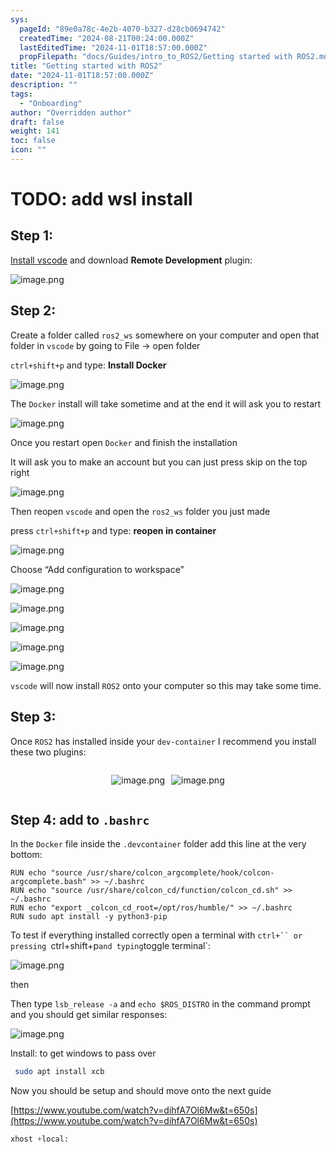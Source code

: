```yaml
---
sys:
  pageId: "89e0a78c-4e2b-4070-b327-d28cb0694742"
  createdTime: "2024-08-21T00:24:00.000Z"
  lastEditedTime: "2024-11-01T18:57:00.000Z"
  propFilepath: "docs/Guides/intro_to_ROS2/Getting started with ROS2.md"
title: "Getting started with ROS2"
date: "2024-11-01T18:57:00.000Z"
description: ""
tags:
  - "Onboarding"
author: "Overridden author"
draft: false
weight: 141
toc: false
icon: ""
---
```


# TODO: add wsl install

## Step 1:

[Install vscode](https://code.visualstudio.com/download) and download **Remote Development** plugin:

![image.png](https://prod-files-secure.s3.us-west-2.amazonaws.com/d518164a-d88e-44d1-a4ee-3adb3bd8bce0/efb52993-1881-4a40-b95e-6f020334f022/image.png?X-Amz-Algorithm=AWS4-HMAC-SHA256&X-Amz-Content-Sha256=UNSIGNED-PAYLOAD&X-Amz-Credential=ASIAZI2LB46676KUCLEM%2F20250427%2Fus-west-2%2Fs3%2Faws4_request&X-Amz-Date=20250427T041011Z&X-Amz-Expires=3600&X-Amz-Security-Token=IQoJb3JpZ2luX2VjELz%2F%2F%2F%2F%2F%2F%2F%2F%2F%2FwEaCXVzLXdlc3QtMiJHMEUCIG6F2MmufNXdWl17LR2ulcfxhy8R1hTRd2xgdCsbUw3rAiEAscgqXvR0uJJxPniNB4ll5YCJwhzhZh%2BpINjWIXiysFkq%2FwMIVRAAGgw2Mzc0MjMxODM4MDUiDMU4ioiTm0FsjjEgTircAxIoiJdASzYTwfyvWSjqfAxGSIQrp3ewGDNMiciVTax4kL6BtB5Wru6ghSdvuQmAD7vlktdIlF8NfWYflytr0ovDRe%2Bjxdx4G7vOraLXAf6lJfwvikxr50vf2CRumKKY6VmMIBn7GTegyOi9i5mz1Ry%2F1Q%2BHHwVJX8Xmx4JVvQgjLgL228UGq6Rc%2FoW%2Fnz9G45NBOFCoyTD1VGbLLU2%2BXaktZe1wFjb7QrQcbCSywBSrc9PZ%2FrR4FLJ0ulEiGsVq4BB260lPtp37Yv3NcC2PDq%2F%2FJC5SSKcsQVKmXp7HjtIXOkblpiqwcMTTc4hkfcAzdhjNOEMb4%2BsRiL1Y7TEKwv9sRWl6Gb8KTqYtK6Wtwd3qmeLYzPtohxZFQKAsnl%2FIBewXF5KRmopXnrfOZx2nRJh9nbYE5BlOWpUv9nnrvb%2F7hiKPam6j%2Bg2xqGQsKS%2FgBOkzKSpCZaMC%2FrI6QpvHDSUIb%2FdL%2FtXgZ0u%2BivNQW5h6Zv65DdUIhULYUzbJF5J1i0dXqZDecxevSMMv1N%2B4hBG6dQ049Hoe2vwLuzvRQmITycmokD8%2Bkup8%2FGwHUjfFeP6tDDTkGMjvdJ%2BmI%2BdWH0qCOhxBnA9DpDj%2BRBJfJi2vKLeaDG6NApLgHClmMMXTtsAGOqUB8Q89HbSC2H3xZTEPWPoJxTeU1qRnTyYMJpXEqwq6dArU6%2BvlE64PjDqCLovUJJ35f2XdNILoWGDYjMN1jjnnoy%2FNzOUK3juM%2F8J00QlRBewW4R6vU5Lno1pwPn6id%2BbR6BZmK0LXr%2FP5FwWkkTbu5O3Lg5cVqoJisjBQbjg9GAYuW%2BDkZUnv%2FeAuR3YqJcXA%2BIIfHpcTfeQuRlkV8wLmXXN4HEg0&X-Amz-Signature=5d4340af2f4e28283c9a373438b681667c9f841969534a375024b23abdba0f40&X-Amz-SignedHeaders=host&x-id=GetObject)

## Step 2:

Create a folder called `ros2_ws` somewhere on your computer and open that folder in `vscode` by going to File → open folder 

`ctrl+shift+p` and type: **Install Docker**

![image.png](https://prod-files-secure.s3.us-west-2.amazonaws.com/d518164a-d88e-44d1-a4ee-3adb3bd8bce0/2269dc0e-1cd5-47ff-bceb-c04ad9b2eab0/image.png?X-Amz-Algorithm=AWS4-HMAC-SHA256&X-Amz-Content-Sha256=UNSIGNED-PAYLOAD&X-Amz-Credential=ASIAZI2LB46676KUCLEM%2F20250427%2Fus-west-2%2Fs3%2Faws4_request&X-Amz-Date=20250427T041011Z&X-Amz-Expires=3600&X-Amz-Security-Token=IQoJb3JpZ2luX2VjELz%2F%2F%2F%2F%2F%2F%2F%2F%2F%2FwEaCXVzLXdlc3QtMiJHMEUCIG6F2MmufNXdWl17LR2ulcfxhy8R1hTRd2xgdCsbUw3rAiEAscgqXvR0uJJxPniNB4ll5YCJwhzhZh%2BpINjWIXiysFkq%2FwMIVRAAGgw2Mzc0MjMxODM4MDUiDMU4ioiTm0FsjjEgTircAxIoiJdASzYTwfyvWSjqfAxGSIQrp3ewGDNMiciVTax4kL6BtB5Wru6ghSdvuQmAD7vlktdIlF8NfWYflytr0ovDRe%2Bjxdx4G7vOraLXAf6lJfwvikxr50vf2CRumKKY6VmMIBn7GTegyOi9i5mz1Ry%2F1Q%2BHHwVJX8Xmx4JVvQgjLgL228UGq6Rc%2FoW%2Fnz9G45NBOFCoyTD1VGbLLU2%2BXaktZe1wFjb7QrQcbCSywBSrc9PZ%2FrR4FLJ0ulEiGsVq4BB260lPtp37Yv3NcC2PDq%2F%2FJC5SSKcsQVKmXp7HjtIXOkblpiqwcMTTc4hkfcAzdhjNOEMb4%2BsRiL1Y7TEKwv9sRWl6Gb8KTqYtK6Wtwd3qmeLYzPtohxZFQKAsnl%2FIBewXF5KRmopXnrfOZx2nRJh9nbYE5BlOWpUv9nnrvb%2F7hiKPam6j%2Bg2xqGQsKS%2FgBOkzKSpCZaMC%2FrI6QpvHDSUIb%2FdL%2FtXgZ0u%2BivNQW5h6Zv65DdUIhULYUzbJF5J1i0dXqZDecxevSMMv1N%2B4hBG6dQ049Hoe2vwLuzvRQmITycmokD8%2Bkup8%2FGwHUjfFeP6tDDTkGMjvdJ%2BmI%2BdWH0qCOhxBnA9DpDj%2BRBJfJi2vKLeaDG6NApLgHClmMMXTtsAGOqUB8Q89HbSC2H3xZTEPWPoJxTeU1qRnTyYMJpXEqwq6dArU6%2BvlE64PjDqCLovUJJ35f2XdNILoWGDYjMN1jjnnoy%2FNzOUK3juM%2F8J00QlRBewW4R6vU5Lno1pwPn6id%2BbR6BZmK0LXr%2FP5FwWkkTbu5O3Lg5cVqoJisjBQbjg9GAYuW%2BDkZUnv%2FeAuR3YqJcXA%2BIIfHpcTfeQuRlkV8wLmXXN4HEg0&X-Amz-Signature=58f77525e9ae2b3dc69966294484951415a1e468b14e7f12cb4fc1d31e184cf0&X-Amz-SignedHeaders=host&x-id=GetObject)

The `Docker` install will take sometime and at the end it will ask you to restart

![image.png](https://prod-files-secure.s3.us-west-2.amazonaws.com/d518164a-d88e-44d1-a4ee-3adb3bd8bce0/ed233f78-be33-4b1f-b89c-9c346c0e961e/image.png?X-Amz-Algorithm=AWS4-HMAC-SHA256&X-Amz-Content-Sha256=UNSIGNED-PAYLOAD&X-Amz-Credential=ASIAZI2LB46676KUCLEM%2F20250427%2Fus-west-2%2Fs3%2Faws4_request&X-Amz-Date=20250427T041011Z&X-Amz-Expires=3600&X-Amz-Security-Token=IQoJb3JpZ2luX2VjELz%2F%2F%2F%2F%2F%2F%2F%2F%2F%2FwEaCXVzLXdlc3QtMiJHMEUCIG6F2MmufNXdWl17LR2ulcfxhy8R1hTRd2xgdCsbUw3rAiEAscgqXvR0uJJxPniNB4ll5YCJwhzhZh%2BpINjWIXiysFkq%2FwMIVRAAGgw2Mzc0MjMxODM4MDUiDMU4ioiTm0FsjjEgTircAxIoiJdASzYTwfyvWSjqfAxGSIQrp3ewGDNMiciVTax4kL6BtB5Wru6ghSdvuQmAD7vlktdIlF8NfWYflytr0ovDRe%2Bjxdx4G7vOraLXAf6lJfwvikxr50vf2CRumKKY6VmMIBn7GTegyOi9i5mz1Ry%2F1Q%2BHHwVJX8Xmx4JVvQgjLgL228UGq6Rc%2FoW%2Fnz9G45NBOFCoyTD1VGbLLU2%2BXaktZe1wFjb7QrQcbCSywBSrc9PZ%2FrR4FLJ0ulEiGsVq4BB260lPtp37Yv3NcC2PDq%2F%2FJC5SSKcsQVKmXp7HjtIXOkblpiqwcMTTc4hkfcAzdhjNOEMb4%2BsRiL1Y7TEKwv9sRWl6Gb8KTqYtK6Wtwd3qmeLYzPtohxZFQKAsnl%2FIBewXF5KRmopXnrfOZx2nRJh9nbYE5BlOWpUv9nnrvb%2F7hiKPam6j%2Bg2xqGQsKS%2FgBOkzKSpCZaMC%2FrI6QpvHDSUIb%2FdL%2FtXgZ0u%2BivNQW5h6Zv65DdUIhULYUzbJF5J1i0dXqZDecxevSMMv1N%2B4hBG6dQ049Hoe2vwLuzvRQmITycmokD8%2Bkup8%2FGwHUjfFeP6tDDTkGMjvdJ%2BmI%2BdWH0qCOhxBnA9DpDj%2BRBJfJi2vKLeaDG6NApLgHClmMMXTtsAGOqUB8Q89HbSC2H3xZTEPWPoJxTeU1qRnTyYMJpXEqwq6dArU6%2BvlE64PjDqCLovUJJ35f2XdNILoWGDYjMN1jjnnoy%2FNzOUK3juM%2F8J00QlRBewW4R6vU5Lno1pwPn6id%2BbR6BZmK0LXr%2FP5FwWkkTbu5O3Lg5cVqoJisjBQbjg9GAYuW%2BDkZUnv%2FeAuR3YqJcXA%2BIIfHpcTfeQuRlkV8wLmXXN4HEg0&X-Amz-Signature=ec0bc61de00c56eb55488249fd517124da9e48ed3ba1d8559a5715250e7c6692&X-Amz-SignedHeaders=host&x-id=GetObject)

Once you restart open `Docker` and finish the installation

It will ask you to make an account but you can just press skip on the top right

![image.png](https://prod-files-secure.s3.us-west-2.amazonaws.com/d518164a-d88e-44d1-a4ee-3adb3bd8bce0/21010ad9-1659-4fd9-9f59-9932a09b2a3d/image.png?X-Amz-Algorithm=AWS4-HMAC-SHA256&X-Amz-Content-Sha256=UNSIGNED-PAYLOAD&X-Amz-Credential=ASIAZI2LB46676KUCLEM%2F20250427%2Fus-west-2%2Fs3%2Faws4_request&X-Amz-Date=20250427T041011Z&X-Amz-Expires=3600&X-Amz-Security-Token=IQoJb3JpZ2luX2VjELz%2F%2F%2F%2F%2F%2F%2F%2F%2F%2FwEaCXVzLXdlc3QtMiJHMEUCIG6F2MmufNXdWl17LR2ulcfxhy8R1hTRd2xgdCsbUw3rAiEAscgqXvR0uJJxPniNB4ll5YCJwhzhZh%2BpINjWIXiysFkq%2FwMIVRAAGgw2Mzc0MjMxODM4MDUiDMU4ioiTm0FsjjEgTircAxIoiJdASzYTwfyvWSjqfAxGSIQrp3ewGDNMiciVTax4kL6BtB5Wru6ghSdvuQmAD7vlktdIlF8NfWYflytr0ovDRe%2Bjxdx4G7vOraLXAf6lJfwvikxr50vf2CRumKKY6VmMIBn7GTegyOi9i5mz1Ry%2F1Q%2BHHwVJX8Xmx4JVvQgjLgL228UGq6Rc%2FoW%2Fnz9G45NBOFCoyTD1VGbLLU2%2BXaktZe1wFjb7QrQcbCSywBSrc9PZ%2FrR4FLJ0ulEiGsVq4BB260lPtp37Yv3NcC2PDq%2F%2FJC5SSKcsQVKmXp7HjtIXOkblpiqwcMTTc4hkfcAzdhjNOEMb4%2BsRiL1Y7TEKwv9sRWl6Gb8KTqYtK6Wtwd3qmeLYzPtohxZFQKAsnl%2FIBewXF5KRmopXnrfOZx2nRJh9nbYE5BlOWpUv9nnrvb%2F7hiKPam6j%2Bg2xqGQsKS%2FgBOkzKSpCZaMC%2FrI6QpvHDSUIb%2FdL%2FtXgZ0u%2BivNQW5h6Zv65DdUIhULYUzbJF5J1i0dXqZDecxevSMMv1N%2B4hBG6dQ049Hoe2vwLuzvRQmITycmokD8%2Bkup8%2FGwHUjfFeP6tDDTkGMjvdJ%2BmI%2BdWH0qCOhxBnA9DpDj%2BRBJfJi2vKLeaDG6NApLgHClmMMXTtsAGOqUB8Q89HbSC2H3xZTEPWPoJxTeU1qRnTyYMJpXEqwq6dArU6%2BvlE64PjDqCLovUJJ35f2XdNILoWGDYjMN1jjnnoy%2FNzOUK3juM%2F8J00QlRBewW4R6vU5Lno1pwPn6id%2BbR6BZmK0LXr%2FP5FwWkkTbu5O3Lg5cVqoJisjBQbjg9GAYuW%2BDkZUnv%2FeAuR3YqJcXA%2BIIfHpcTfeQuRlkV8wLmXXN4HEg0&X-Amz-Signature=eeeb5bd06aa8093b7a779b11d68d97952d08015e43eedafd6bd7fa2b51afad88&X-Amz-SignedHeaders=host&x-id=GetObject)

Then reopen `vscode` and open the `ros2_ws` folder you just made

press `ctrl+shift+p` and type: **reopen in container**

![image.png](https://prod-files-secure.s3.us-west-2.amazonaws.com/d518164a-d88e-44d1-a4ee-3adb3bd8bce0/4e93b8c2-41ad-488c-8095-c74205196118/image.png?X-Amz-Algorithm=AWS4-HMAC-SHA256&X-Amz-Content-Sha256=UNSIGNED-PAYLOAD&X-Amz-Credential=ASIAZI2LB46676KUCLEM%2F20250427%2Fus-west-2%2Fs3%2Faws4_request&X-Amz-Date=20250427T041011Z&X-Amz-Expires=3600&X-Amz-Security-Token=IQoJb3JpZ2luX2VjELz%2F%2F%2F%2F%2F%2F%2F%2F%2F%2FwEaCXVzLXdlc3QtMiJHMEUCIG6F2MmufNXdWl17LR2ulcfxhy8R1hTRd2xgdCsbUw3rAiEAscgqXvR0uJJxPniNB4ll5YCJwhzhZh%2BpINjWIXiysFkq%2FwMIVRAAGgw2Mzc0MjMxODM4MDUiDMU4ioiTm0FsjjEgTircAxIoiJdASzYTwfyvWSjqfAxGSIQrp3ewGDNMiciVTax4kL6BtB5Wru6ghSdvuQmAD7vlktdIlF8NfWYflytr0ovDRe%2Bjxdx4G7vOraLXAf6lJfwvikxr50vf2CRumKKY6VmMIBn7GTegyOi9i5mz1Ry%2F1Q%2BHHwVJX8Xmx4JVvQgjLgL228UGq6Rc%2FoW%2Fnz9G45NBOFCoyTD1VGbLLU2%2BXaktZe1wFjb7QrQcbCSywBSrc9PZ%2FrR4FLJ0ulEiGsVq4BB260lPtp37Yv3NcC2PDq%2F%2FJC5SSKcsQVKmXp7HjtIXOkblpiqwcMTTc4hkfcAzdhjNOEMb4%2BsRiL1Y7TEKwv9sRWl6Gb8KTqYtK6Wtwd3qmeLYzPtohxZFQKAsnl%2FIBewXF5KRmopXnrfOZx2nRJh9nbYE5BlOWpUv9nnrvb%2F7hiKPam6j%2Bg2xqGQsKS%2FgBOkzKSpCZaMC%2FrI6QpvHDSUIb%2FdL%2FtXgZ0u%2BivNQW5h6Zv65DdUIhULYUzbJF5J1i0dXqZDecxevSMMv1N%2B4hBG6dQ049Hoe2vwLuzvRQmITycmokD8%2Bkup8%2FGwHUjfFeP6tDDTkGMjvdJ%2BmI%2BdWH0qCOhxBnA9DpDj%2BRBJfJi2vKLeaDG6NApLgHClmMMXTtsAGOqUB8Q89HbSC2H3xZTEPWPoJxTeU1qRnTyYMJpXEqwq6dArU6%2BvlE64PjDqCLovUJJ35f2XdNILoWGDYjMN1jjnnoy%2FNzOUK3juM%2F8J00QlRBewW4R6vU5Lno1pwPn6id%2BbR6BZmK0LXr%2FP5FwWkkTbu5O3Lg5cVqoJisjBQbjg9GAYuW%2BDkZUnv%2FeAuR3YqJcXA%2BIIfHpcTfeQuRlkV8wLmXXN4HEg0&X-Amz-Signature=372fc17f8a3c604e43c7392d252547a727a67c1996cac42276f91d9883c36459&X-Amz-SignedHeaders=host&x-id=GetObject)

Choose “Add configuration to workspace”

![image.png](https://prod-files-secure.s3.us-west-2.amazonaws.com/d518164a-d88e-44d1-a4ee-3adb3bd8bce0/9560b282-5060-4989-ba37-97e7b2c22476/image.png?X-Amz-Algorithm=AWS4-HMAC-SHA256&X-Amz-Content-Sha256=UNSIGNED-PAYLOAD&X-Amz-Credential=ASIAZI2LB46676KUCLEM%2F20250427%2Fus-west-2%2Fs3%2Faws4_request&X-Amz-Date=20250427T041011Z&X-Amz-Expires=3600&X-Amz-Security-Token=IQoJb3JpZ2luX2VjELz%2F%2F%2F%2F%2F%2F%2F%2F%2F%2FwEaCXVzLXdlc3QtMiJHMEUCIG6F2MmufNXdWl17LR2ulcfxhy8R1hTRd2xgdCsbUw3rAiEAscgqXvR0uJJxPniNB4ll5YCJwhzhZh%2BpINjWIXiysFkq%2FwMIVRAAGgw2Mzc0MjMxODM4MDUiDMU4ioiTm0FsjjEgTircAxIoiJdASzYTwfyvWSjqfAxGSIQrp3ewGDNMiciVTax4kL6BtB5Wru6ghSdvuQmAD7vlktdIlF8NfWYflytr0ovDRe%2Bjxdx4G7vOraLXAf6lJfwvikxr50vf2CRumKKY6VmMIBn7GTegyOi9i5mz1Ry%2F1Q%2BHHwVJX8Xmx4JVvQgjLgL228UGq6Rc%2FoW%2Fnz9G45NBOFCoyTD1VGbLLU2%2BXaktZe1wFjb7QrQcbCSywBSrc9PZ%2FrR4FLJ0ulEiGsVq4BB260lPtp37Yv3NcC2PDq%2F%2FJC5SSKcsQVKmXp7HjtIXOkblpiqwcMTTc4hkfcAzdhjNOEMb4%2BsRiL1Y7TEKwv9sRWl6Gb8KTqYtK6Wtwd3qmeLYzPtohxZFQKAsnl%2FIBewXF5KRmopXnrfOZx2nRJh9nbYE5BlOWpUv9nnrvb%2F7hiKPam6j%2Bg2xqGQsKS%2FgBOkzKSpCZaMC%2FrI6QpvHDSUIb%2FdL%2FtXgZ0u%2BivNQW5h6Zv65DdUIhULYUzbJF5J1i0dXqZDecxevSMMv1N%2B4hBG6dQ049Hoe2vwLuzvRQmITycmokD8%2Bkup8%2FGwHUjfFeP6tDDTkGMjvdJ%2BmI%2BdWH0qCOhxBnA9DpDj%2BRBJfJi2vKLeaDG6NApLgHClmMMXTtsAGOqUB8Q89HbSC2H3xZTEPWPoJxTeU1qRnTyYMJpXEqwq6dArU6%2BvlE64PjDqCLovUJJ35f2XdNILoWGDYjMN1jjnnoy%2FNzOUK3juM%2F8J00QlRBewW4R6vU5Lno1pwPn6id%2BbR6BZmK0LXr%2FP5FwWkkTbu5O3Lg5cVqoJisjBQbjg9GAYuW%2BDkZUnv%2FeAuR3YqJcXA%2BIIfHpcTfeQuRlkV8wLmXXN4HEg0&X-Amz-Signature=7d2db4c33d42996aa0f17be7bedcaff9a0161b839b0b365afedf299c272deb72&X-Amz-SignedHeaders=host&x-id=GetObject)

![image.png](https://prod-files-secure.s3.us-west-2.amazonaws.com/d518164a-d88e-44d1-a4ee-3adb3bd8bce0/2ee63f81-886b-48e8-a553-dc6e5eac99e4/image.png?X-Amz-Algorithm=AWS4-HMAC-SHA256&X-Amz-Content-Sha256=UNSIGNED-PAYLOAD&X-Amz-Credential=ASIAZI2LB46676KUCLEM%2F20250427%2Fus-west-2%2Fs3%2Faws4_request&X-Amz-Date=20250427T041011Z&X-Amz-Expires=3600&X-Amz-Security-Token=IQoJb3JpZ2luX2VjELz%2F%2F%2F%2F%2F%2F%2F%2F%2F%2FwEaCXVzLXdlc3QtMiJHMEUCIG6F2MmufNXdWl17LR2ulcfxhy8R1hTRd2xgdCsbUw3rAiEAscgqXvR0uJJxPniNB4ll5YCJwhzhZh%2BpINjWIXiysFkq%2FwMIVRAAGgw2Mzc0MjMxODM4MDUiDMU4ioiTm0FsjjEgTircAxIoiJdASzYTwfyvWSjqfAxGSIQrp3ewGDNMiciVTax4kL6BtB5Wru6ghSdvuQmAD7vlktdIlF8NfWYflytr0ovDRe%2Bjxdx4G7vOraLXAf6lJfwvikxr50vf2CRumKKY6VmMIBn7GTegyOi9i5mz1Ry%2F1Q%2BHHwVJX8Xmx4JVvQgjLgL228UGq6Rc%2FoW%2Fnz9G45NBOFCoyTD1VGbLLU2%2BXaktZe1wFjb7QrQcbCSywBSrc9PZ%2FrR4FLJ0ulEiGsVq4BB260lPtp37Yv3NcC2PDq%2F%2FJC5SSKcsQVKmXp7HjtIXOkblpiqwcMTTc4hkfcAzdhjNOEMb4%2BsRiL1Y7TEKwv9sRWl6Gb8KTqYtK6Wtwd3qmeLYzPtohxZFQKAsnl%2FIBewXF5KRmopXnrfOZx2nRJh9nbYE5BlOWpUv9nnrvb%2F7hiKPam6j%2Bg2xqGQsKS%2FgBOkzKSpCZaMC%2FrI6QpvHDSUIb%2FdL%2FtXgZ0u%2BivNQW5h6Zv65DdUIhULYUzbJF5J1i0dXqZDecxevSMMv1N%2B4hBG6dQ049Hoe2vwLuzvRQmITycmokD8%2Bkup8%2FGwHUjfFeP6tDDTkGMjvdJ%2BmI%2BdWH0qCOhxBnA9DpDj%2BRBJfJi2vKLeaDG6NApLgHClmMMXTtsAGOqUB8Q89HbSC2H3xZTEPWPoJxTeU1qRnTyYMJpXEqwq6dArU6%2BvlE64PjDqCLovUJJ35f2XdNILoWGDYjMN1jjnnoy%2FNzOUK3juM%2F8J00QlRBewW4R6vU5Lno1pwPn6id%2BbR6BZmK0LXr%2FP5FwWkkTbu5O3Lg5cVqoJisjBQbjg9GAYuW%2BDkZUnv%2FeAuR3YqJcXA%2BIIfHpcTfeQuRlkV8wLmXXN4HEg0&X-Amz-Signature=3d1b2c0477e6df85b293cb2cef50e7e74ad1cec9021268c6c302d01eca3dcce2&X-Amz-SignedHeaders=host&x-id=GetObject)

![image.png](https://prod-files-secure.s3.us-west-2.amazonaws.com/d518164a-d88e-44d1-a4ee-3adb3bd8bce0/ae1580b2-b048-407e-aed9-b584224a7a04/image.png?X-Amz-Algorithm=AWS4-HMAC-SHA256&X-Amz-Content-Sha256=UNSIGNED-PAYLOAD&X-Amz-Credential=ASIAZI2LB46676KUCLEM%2F20250427%2Fus-west-2%2Fs3%2Faws4_request&X-Amz-Date=20250427T041011Z&X-Amz-Expires=3600&X-Amz-Security-Token=IQoJb3JpZ2luX2VjELz%2F%2F%2F%2F%2F%2F%2F%2F%2F%2FwEaCXVzLXdlc3QtMiJHMEUCIG6F2MmufNXdWl17LR2ulcfxhy8R1hTRd2xgdCsbUw3rAiEAscgqXvR0uJJxPniNB4ll5YCJwhzhZh%2BpINjWIXiysFkq%2FwMIVRAAGgw2Mzc0MjMxODM4MDUiDMU4ioiTm0FsjjEgTircAxIoiJdASzYTwfyvWSjqfAxGSIQrp3ewGDNMiciVTax4kL6BtB5Wru6ghSdvuQmAD7vlktdIlF8NfWYflytr0ovDRe%2Bjxdx4G7vOraLXAf6lJfwvikxr50vf2CRumKKY6VmMIBn7GTegyOi9i5mz1Ry%2F1Q%2BHHwVJX8Xmx4JVvQgjLgL228UGq6Rc%2FoW%2Fnz9G45NBOFCoyTD1VGbLLU2%2BXaktZe1wFjb7QrQcbCSywBSrc9PZ%2FrR4FLJ0ulEiGsVq4BB260lPtp37Yv3NcC2PDq%2F%2FJC5SSKcsQVKmXp7HjtIXOkblpiqwcMTTc4hkfcAzdhjNOEMb4%2BsRiL1Y7TEKwv9sRWl6Gb8KTqYtK6Wtwd3qmeLYzPtohxZFQKAsnl%2FIBewXF5KRmopXnrfOZx2nRJh9nbYE5BlOWpUv9nnrvb%2F7hiKPam6j%2Bg2xqGQsKS%2FgBOkzKSpCZaMC%2FrI6QpvHDSUIb%2FdL%2FtXgZ0u%2BivNQW5h6Zv65DdUIhULYUzbJF5J1i0dXqZDecxevSMMv1N%2B4hBG6dQ049Hoe2vwLuzvRQmITycmokD8%2Bkup8%2FGwHUjfFeP6tDDTkGMjvdJ%2BmI%2BdWH0qCOhxBnA9DpDj%2BRBJfJi2vKLeaDG6NApLgHClmMMXTtsAGOqUB8Q89HbSC2H3xZTEPWPoJxTeU1qRnTyYMJpXEqwq6dArU6%2BvlE64PjDqCLovUJJ35f2XdNILoWGDYjMN1jjnnoy%2FNzOUK3juM%2F8J00QlRBewW4R6vU5Lno1pwPn6id%2BbR6BZmK0LXr%2FP5FwWkkTbu5O3Lg5cVqoJisjBQbjg9GAYuW%2BDkZUnv%2FeAuR3YqJcXA%2BIIfHpcTfeQuRlkV8wLmXXN4HEg0&X-Amz-Signature=cd4fa1e9673ba609ea2fb076bdd014037ad7b9fadb2dad4a925a04315abf7de2&X-Amz-SignedHeaders=host&x-id=GetObject)

![image.png](https://prod-files-secure.s3.us-west-2.amazonaws.com/d518164a-d88e-44d1-a4ee-3adb3bd8bce0/53255b28-f75e-430f-b9e3-c0ac8577e42b/image.png?X-Amz-Algorithm=AWS4-HMAC-SHA256&X-Amz-Content-Sha256=UNSIGNED-PAYLOAD&X-Amz-Credential=ASIAZI2LB46676KUCLEM%2F20250427%2Fus-west-2%2Fs3%2Faws4_request&X-Amz-Date=20250427T041011Z&X-Amz-Expires=3600&X-Amz-Security-Token=IQoJb3JpZ2luX2VjELz%2F%2F%2F%2F%2F%2F%2F%2F%2F%2FwEaCXVzLXdlc3QtMiJHMEUCIG6F2MmufNXdWl17LR2ulcfxhy8R1hTRd2xgdCsbUw3rAiEAscgqXvR0uJJxPniNB4ll5YCJwhzhZh%2BpINjWIXiysFkq%2FwMIVRAAGgw2Mzc0MjMxODM4MDUiDMU4ioiTm0FsjjEgTircAxIoiJdASzYTwfyvWSjqfAxGSIQrp3ewGDNMiciVTax4kL6BtB5Wru6ghSdvuQmAD7vlktdIlF8NfWYflytr0ovDRe%2Bjxdx4G7vOraLXAf6lJfwvikxr50vf2CRumKKY6VmMIBn7GTegyOi9i5mz1Ry%2F1Q%2BHHwVJX8Xmx4JVvQgjLgL228UGq6Rc%2FoW%2Fnz9G45NBOFCoyTD1VGbLLU2%2BXaktZe1wFjb7QrQcbCSywBSrc9PZ%2FrR4FLJ0ulEiGsVq4BB260lPtp37Yv3NcC2PDq%2F%2FJC5SSKcsQVKmXp7HjtIXOkblpiqwcMTTc4hkfcAzdhjNOEMb4%2BsRiL1Y7TEKwv9sRWl6Gb8KTqYtK6Wtwd3qmeLYzPtohxZFQKAsnl%2FIBewXF5KRmopXnrfOZx2nRJh9nbYE5BlOWpUv9nnrvb%2F7hiKPam6j%2Bg2xqGQsKS%2FgBOkzKSpCZaMC%2FrI6QpvHDSUIb%2FdL%2FtXgZ0u%2BivNQW5h6Zv65DdUIhULYUzbJF5J1i0dXqZDecxevSMMv1N%2B4hBG6dQ049Hoe2vwLuzvRQmITycmokD8%2Bkup8%2FGwHUjfFeP6tDDTkGMjvdJ%2BmI%2BdWH0qCOhxBnA9DpDj%2BRBJfJi2vKLeaDG6NApLgHClmMMXTtsAGOqUB8Q89HbSC2H3xZTEPWPoJxTeU1qRnTyYMJpXEqwq6dArU6%2BvlE64PjDqCLovUJJ35f2XdNILoWGDYjMN1jjnnoy%2FNzOUK3juM%2F8J00QlRBewW4R6vU5Lno1pwPn6id%2BbR6BZmK0LXr%2FP5FwWkkTbu5O3Lg5cVqoJisjBQbjg9GAYuW%2BDkZUnv%2FeAuR3YqJcXA%2BIIfHpcTfeQuRlkV8wLmXXN4HEg0&X-Amz-Signature=ee21b3a8fd78d70e95ca7e0308b26f923d9cdd28cea21af796562998d2a8bd5d&X-Amz-SignedHeaders=host&x-id=GetObject)

![image.png](https://prod-files-secure.s3.us-west-2.amazonaws.com/d518164a-d88e-44d1-a4ee-3adb3bd8bce0/7c562767-5af9-4ffb-97d1-327bcdf4ee00/image.png?X-Amz-Algorithm=AWS4-HMAC-SHA256&X-Amz-Content-Sha256=UNSIGNED-PAYLOAD&X-Amz-Credential=ASIAZI2LB46676KUCLEM%2F20250427%2Fus-west-2%2Fs3%2Faws4_request&X-Amz-Date=20250427T041011Z&X-Amz-Expires=3600&X-Amz-Security-Token=IQoJb3JpZ2luX2VjELz%2F%2F%2F%2F%2F%2F%2F%2F%2F%2FwEaCXVzLXdlc3QtMiJHMEUCIG6F2MmufNXdWl17LR2ulcfxhy8R1hTRd2xgdCsbUw3rAiEAscgqXvR0uJJxPniNB4ll5YCJwhzhZh%2BpINjWIXiysFkq%2FwMIVRAAGgw2Mzc0MjMxODM4MDUiDMU4ioiTm0FsjjEgTircAxIoiJdASzYTwfyvWSjqfAxGSIQrp3ewGDNMiciVTax4kL6BtB5Wru6ghSdvuQmAD7vlktdIlF8NfWYflytr0ovDRe%2Bjxdx4G7vOraLXAf6lJfwvikxr50vf2CRumKKY6VmMIBn7GTegyOi9i5mz1Ry%2F1Q%2BHHwVJX8Xmx4JVvQgjLgL228UGq6Rc%2FoW%2Fnz9G45NBOFCoyTD1VGbLLU2%2BXaktZe1wFjb7QrQcbCSywBSrc9PZ%2FrR4FLJ0ulEiGsVq4BB260lPtp37Yv3NcC2PDq%2F%2FJC5SSKcsQVKmXp7HjtIXOkblpiqwcMTTc4hkfcAzdhjNOEMb4%2BsRiL1Y7TEKwv9sRWl6Gb8KTqYtK6Wtwd3qmeLYzPtohxZFQKAsnl%2FIBewXF5KRmopXnrfOZx2nRJh9nbYE5BlOWpUv9nnrvb%2F7hiKPam6j%2Bg2xqGQsKS%2FgBOkzKSpCZaMC%2FrI6QpvHDSUIb%2FdL%2FtXgZ0u%2BivNQW5h6Zv65DdUIhULYUzbJF5J1i0dXqZDecxevSMMv1N%2B4hBG6dQ049Hoe2vwLuzvRQmITycmokD8%2Bkup8%2FGwHUjfFeP6tDDTkGMjvdJ%2BmI%2BdWH0qCOhxBnA9DpDj%2BRBJfJi2vKLeaDG6NApLgHClmMMXTtsAGOqUB8Q89HbSC2H3xZTEPWPoJxTeU1qRnTyYMJpXEqwq6dArU6%2BvlE64PjDqCLovUJJ35f2XdNILoWGDYjMN1jjnnoy%2FNzOUK3juM%2F8J00QlRBewW4R6vU5Lno1pwPn6id%2BbR6BZmK0LXr%2FP5FwWkkTbu5O3Lg5cVqoJisjBQbjg9GAYuW%2BDkZUnv%2FeAuR3YqJcXA%2BIIfHpcTfeQuRlkV8wLmXXN4HEg0&X-Amz-Signature=df304ace1f643c8945f23939feda1011cf87a8faf5ef097453c71ce4cd222ad2&X-Amz-SignedHeaders=host&x-id=GetObject)

`vscode` will now install `ROS2` onto your computer so this may take some time.

## Step 3:

Once `ROS2` has installed inside your `dev-container` I recommend you install these two plugins:

<div style="display: flex;flex-direction: row; column-gap:10px; max-width: 630px;justify-content: center;">
<div>

![image.png](https://prod-files-secure.s3.us-west-2.amazonaws.com/d518164a-d88e-44d1-a4ee-3adb3bd8bce0/3fc3d550-5a54-4ba1-ba6b-faa01cdb7369/image.png?X-Amz-Algorithm=AWS4-HMAC-SHA256&X-Amz-Content-Sha256=UNSIGNED-PAYLOAD&X-Amz-Credential=ASIAZI2LB466U5ULIDAL%2F20250427%2Fus-west-2%2Fs3%2Faws4_request&X-Amz-Date=20250427T041013Z&X-Amz-Expires=3600&X-Amz-Security-Token=IQoJb3JpZ2luX2VjELz%2F%2F%2F%2F%2F%2F%2F%2F%2F%2FwEaCXVzLXdlc3QtMiJIMEYCIQC8Y3x5CNHuajHsQ6jZtp5Foy4mALX1cJDuOQxLWp9ngAIhAMA43ZTjJn6EmYaM5yO0%2B8iKb3IC4r%2F5CJ3pj1GPttXHKv8DCFUQABoMNjM3NDIzMTgzODA1IgzGfMcpQxRFDsOazSwq3ANKmAddlgaGb78WGi99ExiRzjSWh7ETh3sYvc82z8UDNPSmAy10poR4l4urqnZs6WIqYN6B2QtqO5ShMbff00RXUF9Y6NvUMNfz6S07Bj5lFHCN2uVpKQiJ2tb1I2N2Kkx0v6oTWi0qdr1nTBgrJmHV2%2FyeeD0rsv19RHC5y96lWlcGmMzi3c%2F1lLxSiRJxxY1XaZi07BTak7P0lPyCOXD8ZswEkaNozXNfbUYc5IpxuGr5yIf2%2FFoVpdAib3YtdbyhW8lQ0dFXOHIq9FDAj3hEt%2Bix60hBiTbl77Y%2BUJxrMQ3O2OKC9w57Cg8B%2FXqTafgi7EbfhaqGH%2F00YrFM3InVzftIqfHz5YUq9OhHad6KafjFjLef%2F9uI5n0B9SPaUPBPq5qIhBvhUwr6dZpNEwO8Me4di3GNc2sfNk82ATn4QyFIxxY8WcO4hudsOpBINy6ItpmW6SQO490UuA0n3h1fo7T%2B4dyNg9qwqNqyQNisY5FskTvDvdehrqhw9clSEg8hK6WC36XGYLn4X1rbg74sqVDXUD4aAJFUF4A%2FyUva4O31TFmmiORpSPlTqO3qjSzizz9t%2BP4vlku3HG3ugVfv7R7RNttcUXrXJI7ptInunczLGNLGdRQ9yulItTCv07bABjqkAaMmSLIhYL9gR9sOHxT79hGaSv9Er3YUEnzH7o2%2FNzAPVW5oN5QXq374K7cZ27hu0LpVldfoXW4KuazjRDZ0hGSk8UyJgzIsyZusraz4ywAl30bmDzIb%2BSXl6NuErIWL4V2li4FVMMAV3ZmlInobtu5Q8%2Fqrt8M9TtvIcOLodwZuqvRd0EB3EEfSG9pIuyVlNU%2FRFLLjH4ysxs069CnJK4%2BDlyuU&X-Amz-Signature=3df9d5176f3d8d5401f057fb583be652927d51632ddd3292e22701f40c3771b9&X-Amz-SignedHeaders=host&x-id=GetObject)

</div>
<div>

![image.png](https://prod-files-secure.s3.us-west-2.amazonaws.com/d518164a-d88e-44d1-a4ee-3adb3bd8bce0/d994cc66-13c2-4093-a5a3-f84cf4601a82/image.png?X-Amz-Algorithm=AWS4-HMAC-SHA256&X-Amz-Content-Sha256=UNSIGNED-PAYLOAD&X-Amz-Credential=ASIAZI2LB466334SWBZX%2F20250427%2Fus-west-2%2Fs3%2Faws4_request&X-Amz-Date=20250427T041014Z&X-Amz-Expires=3600&X-Amz-Security-Token=IQoJb3JpZ2luX2VjELz%2F%2F%2F%2F%2F%2F%2F%2F%2F%2FwEaCXVzLXdlc3QtMiJHMEUCIDL%2BU27rTxSkjrkeHFskkd6BKdNsLGKy9BlzuSz59fvmAiEAyAJJu2nSZJmtZ96aOo7ayO1xkMkYI4Dc9DWbCbXDkU8q%2FwMIVRAAGgw2Mzc0MjMxODM4MDUiDNjBcjhEycL4vkk%2FHSrcA%2FX6htz5yI5IYIaL14QDBAKM9Hn1XvSL2YSEHgdPV8%2BL512mSSlgyQcjE1OqbSqCEPUwUHjzxJTzGmwaDqb%2B79ofxqcIY7y8vXC4FXFuOVrHC1vM7d%2BiRfk0YnGP8%2FJiYD6%2BDYuLQFj8HldjhLk6xST6n7nDwYa5F7BvjkdhvzQApMbl%2FffEdmrdszBTESH1CGkQV%2F854M6vZQze%2B2%2Fj5sD2sdXzYASJxbSSgP83Gnwoi5nDCEGTCoRXCYtTTmDQJyWSPm4N0o8CNO90%2Fq1ZwthzZkYlUqBX7bsjnhYpWulFbBnNs6tk27ZVYJjfbpVL29Jw0mwVBvbyjK5XNUJsWwvA8NRhIU84Iu9UkUxyigfEXwxuDHvfpm7NGp6jbATEexuB0monFKzxWW3HzlYiszZ1ckR%2B%2FzhJMnctgn2Pld6hjqFXaZv5UyKbu3gGDDLeXdjzzwKc3U2L50Pl8SM%2BovjazReYKorLtpCQ2NzMR6wTHj2YzisuQogd1%2FCCm2mA9s3wvmsLSPyKrf9rM78zHD%2Fi6X6YbGdjGTdyL0u%2BVyZn%2FVse2UA5V2YVcQ7j%2BbC3QhQQFkHoBbV09hqqYN0DqhZCBmabv5Z2LSk9LZgDWQAk%2BFZB65y55okuMxi9MLPTtsAGOqUByvZk%2FAb4G%2FHMnw8Ylhj2FH9HO8llwgBEFmiYLsd%2BRlHN2qE2zt0d2jx1TPL6j48zBvy6zH3gSLXH%2FBLpHpZwW2bt95Ccj%2FnHNMfjSIvZsSQhaiEs7GhK9VHaue23fIrSrEBjIg07k4OTkVWB6WeFgAs5W4pUsOujKVQixDGnU8L9t%2Fm8k5lD3E6N7qsJ5GDH7w%2FwyfAEO53Lwur%2BfypIj1hZCGyj&X-Amz-Signature=5aec1bbc3d454f91d72be112338f655d20db3a90bcc68a958ee186728922b1cc&X-Amz-SignedHeaders=host&x-id=GetObject)

</div>
</div>

## Step 4: add to `.bashrc`

In the `Docker` file inside the `.devcontainer` folder add this line at the very bottom: 

```docker
RUN echo "source /usr/share/colcon_argcomplete/hook/colcon-argcomplete.bash" >> ~/.bashrc
RUN echo "source /usr/share/colcon_cd/function/colcon_cd.sh" >> ~/.bashrc
RUN echo "export _colcon_cd_root=/opt/ros/humble/" >> ~/.bashrc
RUN sudo apt install -y python3-pip 
```

To test if everything installed correctly open a terminal with `ctrl+`` or pressing `ctrl+shift+p` and typing `toggle terminal`:

![image.png](https://prod-files-secure.s3.us-west-2.amazonaws.com/d518164a-d88e-44d1-a4ee-3adb3bd8bce0/6a4943d8-b04e-4c02-9a58-775f3384d1a5/image.png?X-Amz-Algorithm=AWS4-HMAC-SHA256&X-Amz-Content-Sha256=UNSIGNED-PAYLOAD&X-Amz-Credential=ASIAZI2LB46676KUCLEM%2F20250427%2Fus-west-2%2Fs3%2Faws4_request&X-Amz-Date=20250427T041011Z&X-Amz-Expires=3600&X-Amz-Security-Token=IQoJb3JpZ2luX2VjELz%2F%2F%2F%2F%2F%2F%2F%2F%2F%2FwEaCXVzLXdlc3QtMiJHMEUCIG6F2MmufNXdWl17LR2ulcfxhy8R1hTRd2xgdCsbUw3rAiEAscgqXvR0uJJxPniNB4ll5YCJwhzhZh%2BpINjWIXiysFkq%2FwMIVRAAGgw2Mzc0MjMxODM4MDUiDMU4ioiTm0FsjjEgTircAxIoiJdASzYTwfyvWSjqfAxGSIQrp3ewGDNMiciVTax4kL6BtB5Wru6ghSdvuQmAD7vlktdIlF8NfWYflytr0ovDRe%2Bjxdx4G7vOraLXAf6lJfwvikxr50vf2CRumKKY6VmMIBn7GTegyOi9i5mz1Ry%2F1Q%2BHHwVJX8Xmx4JVvQgjLgL228UGq6Rc%2FoW%2Fnz9G45NBOFCoyTD1VGbLLU2%2BXaktZe1wFjb7QrQcbCSywBSrc9PZ%2FrR4FLJ0ulEiGsVq4BB260lPtp37Yv3NcC2PDq%2F%2FJC5SSKcsQVKmXp7HjtIXOkblpiqwcMTTc4hkfcAzdhjNOEMb4%2BsRiL1Y7TEKwv9sRWl6Gb8KTqYtK6Wtwd3qmeLYzPtohxZFQKAsnl%2FIBewXF5KRmopXnrfOZx2nRJh9nbYE5BlOWpUv9nnrvb%2F7hiKPam6j%2Bg2xqGQsKS%2FgBOkzKSpCZaMC%2FrI6QpvHDSUIb%2FdL%2FtXgZ0u%2BivNQW5h6Zv65DdUIhULYUzbJF5J1i0dXqZDecxevSMMv1N%2B4hBG6dQ049Hoe2vwLuzvRQmITycmokD8%2Bkup8%2FGwHUjfFeP6tDDTkGMjvdJ%2BmI%2BdWH0qCOhxBnA9DpDj%2BRBJfJi2vKLeaDG6NApLgHClmMMXTtsAGOqUB8Q89HbSC2H3xZTEPWPoJxTeU1qRnTyYMJpXEqwq6dArU6%2BvlE64PjDqCLovUJJ35f2XdNILoWGDYjMN1jjnnoy%2FNzOUK3juM%2F8J00QlRBewW4R6vU5Lno1pwPn6id%2BbR6BZmK0LXr%2FP5FwWkkTbu5O3Lg5cVqoJisjBQbjg9GAYuW%2BDkZUnv%2FeAuR3YqJcXA%2BIIfHpcTfeQuRlkV8wLmXXN4HEg0&X-Amz-Signature=89ebc36e7981cb36a99d3675043f6d22e226bb9fab692cd0239fd19a6c42bee3&X-Amz-SignedHeaders=host&x-id=GetObject)

then 

Then type `lsb_release -a` and `echo $ROS_DISTRO` in the command prompt and you should get similar responses:

![image.png](https://prod-files-secure.s3.us-west-2.amazonaws.com/d518164a-d88e-44d1-a4ee-3adb3bd8bce0/3e635dec-a805-4e85-8b9e-d000e5b71a4e/image.png?X-Amz-Algorithm=AWS4-HMAC-SHA256&X-Amz-Content-Sha256=UNSIGNED-PAYLOAD&X-Amz-Credential=ASIAZI2LB46676KUCLEM%2F20250427%2Fus-west-2%2Fs3%2Faws4_request&X-Amz-Date=20250427T041011Z&X-Amz-Expires=3600&X-Amz-Security-Token=IQoJb3JpZ2luX2VjELz%2F%2F%2F%2F%2F%2F%2F%2F%2F%2FwEaCXVzLXdlc3QtMiJHMEUCIG6F2MmufNXdWl17LR2ulcfxhy8R1hTRd2xgdCsbUw3rAiEAscgqXvR0uJJxPniNB4ll5YCJwhzhZh%2BpINjWIXiysFkq%2FwMIVRAAGgw2Mzc0MjMxODM4MDUiDMU4ioiTm0FsjjEgTircAxIoiJdASzYTwfyvWSjqfAxGSIQrp3ewGDNMiciVTax4kL6BtB5Wru6ghSdvuQmAD7vlktdIlF8NfWYflytr0ovDRe%2Bjxdx4G7vOraLXAf6lJfwvikxr50vf2CRumKKY6VmMIBn7GTegyOi9i5mz1Ry%2F1Q%2BHHwVJX8Xmx4JVvQgjLgL228UGq6Rc%2FoW%2Fnz9G45NBOFCoyTD1VGbLLU2%2BXaktZe1wFjb7QrQcbCSywBSrc9PZ%2FrR4FLJ0ulEiGsVq4BB260lPtp37Yv3NcC2PDq%2F%2FJC5SSKcsQVKmXp7HjtIXOkblpiqwcMTTc4hkfcAzdhjNOEMb4%2BsRiL1Y7TEKwv9sRWl6Gb8KTqYtK6Wtwd3qmeLYzPtohxZFQKAsnl%2FIBewXF5KRmopXnrfOZx2nRJh9nbYE5BlOWpUv9nnrvb%2F7hiKPam6j%2Bg2xqGQsKS%2FgBOkzKSpCZaMC%2FrI6QpvHDSUIb%2FdL%2FtXgZ0u%2BivNQW5h6Zv65DdUIhULYUzbJF5J1i0dXqZDecxevSMMv1N%2B4hBG6dQ049Hoe2vwLuzvRQmITycmokD8%2Bkup8%2FGwHUjfFeP6tDDTkGMjvdJ%2BmI%2BdWH0qCOhxBnA9DpDj%2BRBJfJi2vKLeaDG6NApLgHClmMMXTtsAGOqUB8Q89HbSC2H3xZTEPWPoJxTeU1qRnTyYMJpXEqwq6dArU6%2BvlE64PjDqCLovUJJ35f2XdNILoWGDYjMN1jjnnoy%2FNzOUK3juM%2F8J00QlRBewW4R6vU5Lno1pwPn6id%2BbR6BZmK0LXr%2FP5FwWkkTbu5O3Lg5cVqoJisjBQbjg9GAYuW%2BDkZUnv%2FeAuR3YqJcXA%2BIIfHpcTfeQuRlkV8wLmXXN4HEg0&X-Amz-Signature=e01c0ba2ca8c345c57828b539a02133c2d47b108024e8942120300cbc1a12ffc&X-Amz-SignedHeaders=host&x-id=GetObject)

Install:  to get windows to pass over

```bash
 sudo apt install xcb
```

Now you should be setup and should move onto the next guide 

[https://www.youtube.com/watch?v=dihfA7Ol6Mw&t=650s](https://www.youtube.com/watch?v=dihfA7Ol6Mw&t=650s)

```python
xhost +local:
```
